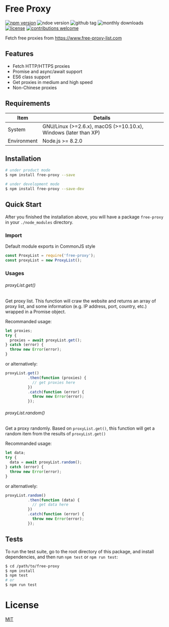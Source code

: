 # Free Proxy

[![npm version](https://badge.fury.io/js/free-proxy.svg)](https://badge.fury.io/js/free-proxy)
![ndoe version](https://img.shields.io/node/v/free-proxy.svg)
![github tag](https://img.shields.io/github/tag-date/lenconda/free-proxy.svg)
![monthly downloads](https://img.shields.io/npm/dm/free-proxy.svg)
[![license](https://img.shields.io/github/license/mashape/apistatus.svg)](https://github.com/lenconda/free-proxy/blob/master/LICENSE)
[![contributions welcome](https://img.shields.io/badge/contributions-welcome-brightgreen.svg?style=flat)](https://github.com/dwyl/esta/issues)

Fetch free proxies from https://www.free-proxy-list.com

## Features

- Fetch HTTP/HTTPS proxies
- Promise and async/await support
- ES6 class support
- Get proxies in medium and high speed
- Non-Chinese proxies

## Requirements

| Item        | Details                                               |
| ----------- | ------------------------------------------------------------ |
| System      | GNU/Linux (>=2.6.x), macOS (>=10.10.x), Windows (later than XP) |
| Environment | Node.js >= 8.2.0                                              |

## Installation

```bash
# under product mode
$ npm install free-proxy --save

# under development mode
$ npm install free-proxy --save-dev
```

## Quick Start

After you finished the installation above, you will have a package `free-proxy` in your `./node_modules` directory.

### Import

Default module exports in CommonJS style

```javascript
const ProxyList = require('free-proxy');
const proxyList = new ProxyList();
```

### Usages

###### proxyList.get()

Get proxy list. This function will craw the website and returns an array of proxy list, and some information (e.g. IP address, port, country, etc.) wrapped in a Promise object.

Recommanded usage:

```javascript
let proxies;
try {
  proxies = await proxyList.get();
} catch (error) {
  throw new Error(error);
}
```

or alternatively:

```javascript
proxyList.get()
          .then(function (proxies) {
            // get proxies here
          })
          .catch(function (error) {
            throw new Error(error);
          });
```

###### proxyList.random()

Get a proxy randomly. Based on `proxyList.get()`, this function will get a random item from the results of `proxyList.get()`

Recommanded usage:

```javascript
let data;
try {
  data = await proxyList.random();
} catch (error) {
  throw new Error(error);
}
```

or alternatively:

```javascript
proxyList.random()
          .then(function (data) {
            // get data here
          })
          .catch(function (error) {
            throw new Error(error);
          });
```

## Tests

To run the test suite, go to the root directory of this package, and install dependencies, and then run `npm test` or `npm run test`:

```bash
$ cd /path/to/free-proxy
$ npm install
$ npm test
# or
$ npm run test
```

# License

[MIT](License)